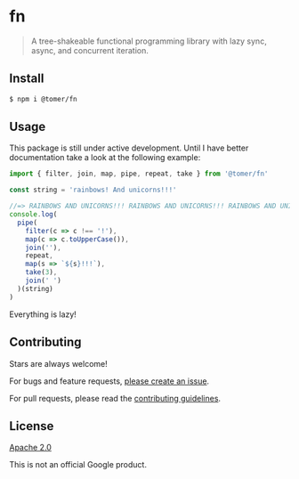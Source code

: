 # fn

> A tree-shakeable functional programming library with lazy sync, async, and concurrent iteration.

## Install

```sh
$ npm i @tomer/fn
```

## Usage

This package is still under active development. Until I have better documentation take a look at the following example:

```js
import { filter, join, map, pipe, repeat, take } from '@tomer/fn'

const string = 'rainbows! And unicorns!!!'

//=> RAINBOWS AND UNICORNS!!! RAINBOWS AND UNICORNS!!! RAINBOWS AND UNICORNS!!
console.log(
  pipe(
    filter(c => c !== '!'),
    map(c => c.toUpperCase()),
    join(''),
    repeat,
    map(s => `${s}!!!`),
    take(3),
    join(' ')
  )(string)
)
```

Everything is lazy!

## Contributing

Stars are always welcome!

For bugs and feature requests, [please create an issue](https://github.com/TomerAberbach/fn/issues/new).

For pull requests, please read the [contributing guidelines](https://github.com/TomerAberbach/fn/blob/master/contributing.md).

## License

[Apache 2.0](https://github.com/TomerAberbach/fn/blob/master/license)

This is not an official Google product.
